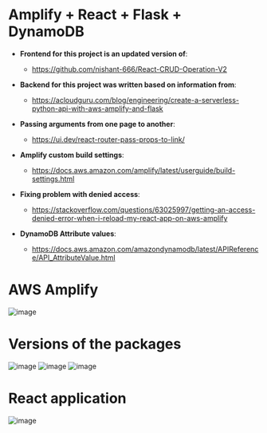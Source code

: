 # Amplify + React + Flask + DynamoDB

* **Frontend for this project is an updated version of**: 
  * https://github.com/nishant-666/React-CRUD-Operation-V2

* **Backend for this project was written based on information from**: 
  * https://acloudguru.com/blog/engineering/create-a-serverless-python-api-with-aws-amplify-and-flask

* **Passing arguments from one page to another**: 
  * https://ui.dev/react-router-pass-props-to-link/

* **Amplify custom build settings**: 
  * https://docs.aws.amazon.com/amplify/latest/userguide/build-settings.html

* **Fixing problem with denied access**: 
  * https://stackoverflow.com/questions/63025997/getting-an-access-denied-error-when-i-reload-my-react-app-on-aws-amplify

* **DynamoDB Attribute values**: 
  * https://docs.aws.amazon.com/amazondynamodb/latest/APIReference/API_AttributeValue.html


# AWS Amplify

![image](https://user-images.githubusercontent.com/57871748/142876588-3e70e228-26a5-487c-ab73-30058f865540.png)

# Versions of the packages

![image](https://user-images.githubusercontent.com/57871748/143058068-b3bb3dff-25bb-43e3-82c1-45522db4f27e.png)
![image](https://user-images.githubusercontent.com/57871748/143057881-12be840f-cef8-483b-946a-b5bc36a9f5b9.png)
![image](https://user-images.githubusercontent.com/57871748/143015608-6f79052d-4d62-4a10-ab82-a4eadd48eee1.png)


# React application

![image](https://user-images.githubusercontent.com/57871748/143036127-07c33d23-5906-4486-9b7f-3b9b4ae510b7.png)
